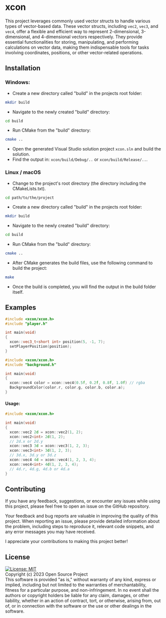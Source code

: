 # xcon
This project leverages commonly used vector structs to handle various types of vector-based data. 
These vector structs, including `vec2`, `vec3`, and `vec4`, offer a flexible and efficient way to represent 2-dimensional, 3-dimensional, and 4-dimensional vectors respectively. 
They provide essential functionalities for storing, manipulating, and performing calculations on vector data, making them indispensable tools for tasks involving coordinates, positions, or other vector-related operations.

## Installation

### Windows:
- Create a new directory called "build" in the projects root folder:
```bash
mkdir build
```
- Navigate to the newly created "build" directory:
```bash
cd build
```
- Run CMake from the "build" directory:
```bash
cmake ..
```
- Open the generated Visual Studio solution project `xcon.sln` and build the solution.
- Find the output in: `xcon/build/Debug/..` or `xcon/build/Release/..`.


### Linux / macOS
- Change to the project's root directory (the directory including the CMakeLists.txt).
```bash
cd path/to/the/project
```
- Create a new directory called "build" in the projects root folder:
```bash
mkdir build
```
- Navigate to the newly created "build" directory:
```bash
cd build
```
- Run CMake from the "build" directory:
```bash
cmake ..
```
- After CMake generates the build files, use the following command to build the project:
```bash
make
```
- Once the build is completed, you will find the output in the build folder itself.
## Examples
```cpp
#include <xcon/xcon.h>
#include "player.h"

int main(void)
{
  xcon::vec3_t<short int> position(5, -1, 7);
  setPlayerPosition(position);
}
```
```cpp
#include <xcon/xcon.h>
#include "background.h"

int main(void)
{
  xcon::vec4 color = xcon::vec4(0.5f, 0.2f, 0.8f, 1.0f) // rgba
  BackgroundColor(color.r, color.g, color.b, color.a);
}
```
#### Usage:
```cpp
#include <xcon/xcon.h>

int main(void)
{
  xcon::vec2 2d = xcon::vec2(1, 2);
  xcon::vec2<int> 2d(1, 2);
  // 2d.x or 2d.y
  xcon::vec3 3d = xcon::vec3(1, 2, 3);
  xcon::vec3<int> 3d(1, 2, 3);
  // 3d.x, 3d.y or 3d.z
  xcon::vec4 4d = xcon::vec4(1, 2, 3, 4);
  xcon::vec4<int> 4d(1, 2, 3, 4);
  // 4d.r, 4d.g, 4d.b or 4d.a
}
```

## Contributing

If you have any feedback, suggestions, or encounter any issues while using this project, please feel free to open an issue on the GitHub repository.

Your feedback and bug reports are valuable in improving the quality of this project. When reporting an issue, please provide detailed information about the problem, including steps to reproduce it, relevant code snippets, and any error messages you may have received.

I appreciate your contributions to making this project better!

## License

[![License: MIT](https://img.shields.io/badge/License-MIT-blue?color=red)](https://opensource.org/licenses/MIT)\
Copyright (c) 2023 Open Source Project<br>
This software is provided "as is," without warranty of any kind, express or implied, including but not limited to the warranties of merchantability, fitness for a particular purpose, and non-infringement. In no event shall the authors or copyright holders be liable for any claim, damages, or other liability, whether in an action of contract, tort, or otherwise, arising from, out of, or in connection with the software or the use or other dealings in the software.

